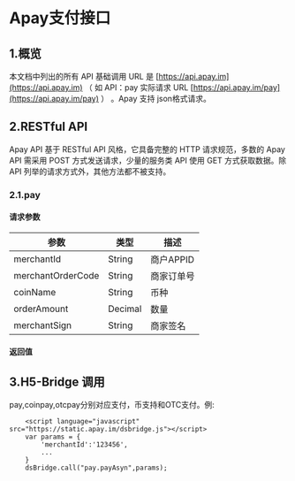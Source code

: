 # Apay支付接口 #

## 1.概览 ##
本文档中列出的所有 API 基础调用 URL 是 [https://api.apay.im](https://api.apay.im) （ 如 API：pay 实际请求 URL [https://api.apay.im/pay](https://api.apay.im/pay) ） 。Apay 支持 json格式请求。

## 2.RESTful API ##

Apay API 基于 RESTful API 风格，它具备完整的 HTTP 请求规范，多数的 Apay API 需采用 POST 方式发送请求，少量的服务类 API 使用 GET 方式获取数据。除 API 列举的请求方式外，其他方法都不被支持。

### 2.1.pay ###

#### 请求参数 ####
| 参数 | 类型 | 描述 |
| - | - | - |
| merchantId | String | 商户APPID |
| merchantOrderCode| String | 商家订单号 |
| coinName | String | 币种 |
| orderAmount | Decimal | 数量 |
| merchantSign | String | 商家签名 |

#### 返回值 ####

## 3.H5-Bridge 调用 ##

pay,coinpay,otcpay分别对应支付，币支持和OTC支付。例:
``` 
	<script language="javascript" src="https://static.apay.im/dsbridge.js"></script>
	var params = {
		'merchantId':'123456',
		...
	}
	dsBridge.call("pay.payAsyn",params);
```
